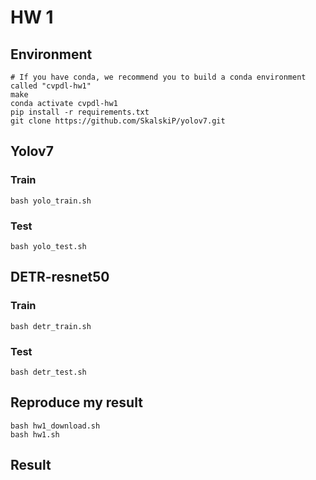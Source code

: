 # HW 1

## Environment

```shell
# If you have conda, we recommend you to build a conda environment called "cvpdl-hw1"
make
conda activate cvpdl-hw1
pip install -r requirements.txt
git clone https://github.com/SkalskiP/yolov7.git
```

## Yolov7

### Train

```shell
bash yolo_train.sh
```
### Test

```shell
bash yolo_test.sh
```

## DETR-resnet50

### Train

```shell
bash detr_train.sh
```
### Test

```shell
bash detr_test.sh
```

## Reproduce my result

```shell
bash hw1_download.sh
bash hw1.sh
```

## Result
